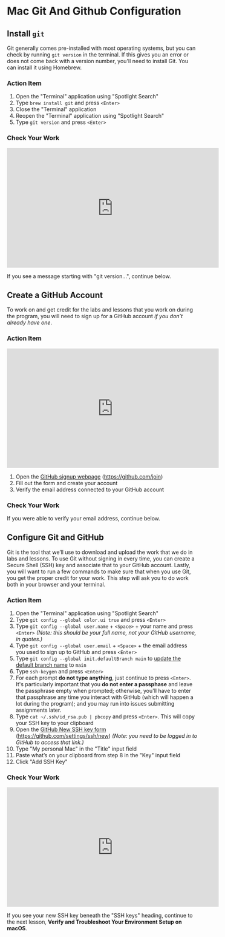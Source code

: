# Mac Git And Github Configuration

## Install `git`

Git generally comes pre-installed with most operating systems, but you can check
by running `git version` in the terminal. If this gives you an error or does not
come back with a version number, you'll need to install Git. You can install it
using Homebrew.

### Action Item

1. Open the "Terminal" application using "Spotlight Search"
2. Type `brew install git` and press `<Enter>`
3. Close the "Terminal" application
4. Reopen the "Terminal" application using "Spotlight Search"
5. Type `git version` and press `<Enter>`

### Check Your Work

<iframe width="560" height="315" src="https://www.youtube.com/embed/6uqtJKuqbrU" frameborder="0" allow="accelerometer; autoplay; clipboard-write; encrypted-media; gyroscope; picture-in-picture" allowfullscreen></iframe>

If you see a message starting with "git version...", continue below.

## Create a GitHub Account

To work on and get credit for the labs and lessons that you work on during the
program, you will need to sign up for a GitHub account _if you don’t already
have one_.

### Action Item

<iframe width="560" height="315" src="https://www.youtube.com/embed/w-U97mW2XvI" frameborder="0" allow="accelerometer; autoplay; clipboard-write; encrypted-media; gyroscope; picture-in-picture" allowfullscreen></iframe>

1. Open the [GitHub signup webpage][] (https://github.com/join)
2. Fill out the form and create your account
3. Verify the email address connected to your GitHub account

[github signup webpage]: https://github.com/join

### Check Your Work

If you were able to verify your email address, continue below.

## Configure Git and GitHub

Git is the tool that we’ll use to download and upload the work that we do in
labs and lessons. To use Git without signing in every time, you can create a
Secure Shell (SSH) key and associate that to your GitHub account. Lastly, you
will want to run a few commands to make sure that when you use Git, you get the
proper credit for your work. This step will ask you to do work both in your
browser and your terminal.

### Action Item

1. Open the "Terminal" application using "Spotlight Search"
2. Type `git config --global color.ui true` and press `<Enter>`
3. Type `git config --global user.name` + `<Space>` + your name and press
   `<Enter>` _(Note: this should be your full name, not your GitHub username, in
   quotes.)_
4. Type `git config --global user.email` + `<Space>` + the email address you
   used to sign up to GitHub and press `<Enter>`
5. Type `git config --global init.defaultBranch main` to
   [update the default branch name][] to `main`
6. Type `ssh-keygen` and press `<Enter>`
7. For each prompt **do not type anything**, just continue to press `<Enter>`.
   It's particularly important that you **do not enter a passphase** and leave
   the passphrase empty when prompted; otherwise, you'll have to enter that
   passphrase any time you interact with GitHub (which will happen a lot during
   the program); and you may run into issues submitting assignments later.
8. Type `cat ~/.ssh/id_rsa.pub | pbcopy` and press `<Enter>`. This will copy
   your SSH key to your clipboard
9. Open the [GitHub New SSH key form][] (https://github.com/settings/ssh/new)
   _(Note: you need to be logged in to GitHub to access that link.)_
10. Type "My personal Mac" in the "Title" input field
11. Paste what’s on your clipboard from step 8 in the "Key" input field
12. Click "Add SSH Key"

[github new ssh key form]: https://github.com/settings/ssh/new
[update the default branch name]: https://github.com/github/renaming

### Check Your Work

<iframe width="560" height="315" src="https://www.youtube.com/embed/tvzcHODIIhQ" frameborder="0" allow="accelerometer; autoplay; clipboard-write; encrypted-media; gyroscope; picture-in-picture" allowfullscreen></iframe>

If you see your new SSH key beneath the "SSH keys" heading, continue to the next
lesson, **Verify and Troubleshoot Your Environment Setup on macOS**.
